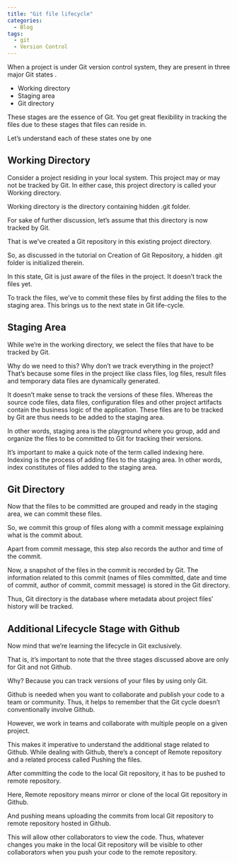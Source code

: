 ```yaml
---
title: "Git file lifecycle"
categories:
  - Blog
tags:
  - git
  - Version Control
---
```




When a project is under Git version control system, they are present in three major Git states .


<ul>
<li>Working directory </li>
<li>Staging area </li>
<li>Git directory </li>
</ul>

These stages are the essence of Git. You get great flexibility in tracking the files due to these stages that files can reside in. 

Let’s understand each of these states one by one


<h2>Working Directory</h2>

Consider a project residing in your local system. This project may or may not be tracked by Git. In either case, this project directory is called your Working directory.

Working directory is the directory containing hidden .git folder.

For sake of further discussion, let’s assume that this directory is now tracked by Git.

That is we’ve created a Git repository in this existing project directory. 

So, as discussed in the tutorial on Creation of Git Repository, a hidden .git folder is initialized therein. 

In this state, Git is just aware of the files in the project. It doesn’t track the files yet. 

To track the files, we’ve to commit these files by first adding the files to the staging area. This brings us to the next state in Git life-cycle.

<h2>Staging Area</h2>

While we’re in the working directory, we select the files that have to be tracked by Git. 

Why do we need to this? Why don’t we track everything in the project? That’s because some files in the project like class files, log files, result files and temporary data files are dynamically generated. 

It doesn’t make sense to track the versions of these files. Whereas the source code files, data files, configuration files and other project artifacts contain the business logic of the application. These files are to be tracked by Git are thus needs to be added to the staging area.

In other words, staging area is the playground where you group, add and organize the files to be committed to Git for tracking their versions.

It’s important to make a quick note of the term called indexing here. Indexing is the process of adding files to the staging area. In other words, index constitutes of files added to the staging area.

<h2>Git Directory</h2>

Now that the files to be committed are grouped and ready in the staging area, we can commit these files. 

So, we commit this group of files along with a commit message explaining what is the commit about.

Apart from commit message, this step also records the author and time of the commit. 

Now, a snapshot of the files in the commit is recorded by Git. The information related to this commit (names of files committed, date and time of commit, author of commit, commit message) is stored in the Git directory.

Thus, Git directory is the database where metadata about project files’ history will be tracked.

<h2>Additional Lifecycle Stage with Github</h2>

Now mind that we’re learning the lifecycle in Git exclusively. 

That is, it’s important to note that the three stages discussed above are only for Git and not Github. 

Why? Because you can track versions of your files by using only Git. 

Github is needed when you want to collaborate and publish your code to a team or community. Thus, it helps to remember that the Git cycle doesn’t conventionally involve Github.

However, we work in teams and collaborate with multiple people on a given project. 

This makes it imperative to understand the additional stage related to Github. While dealing with Github, there’s a concept of Remote repository and a related process called Pushing the files.

After committing the code to the local Git repository, it has to be pushed to remote repository. 

Here, Remote repository means mirror or clone of the local Git repository in Github. 

And pushing means uploading the commits from local Git repository to remote repository hosted in Github. 

This will allow other collaborators to view the code. Thus, whatever changes you make in the local Git repository will be visible to other collaborators when you push your code to the remote repository. 